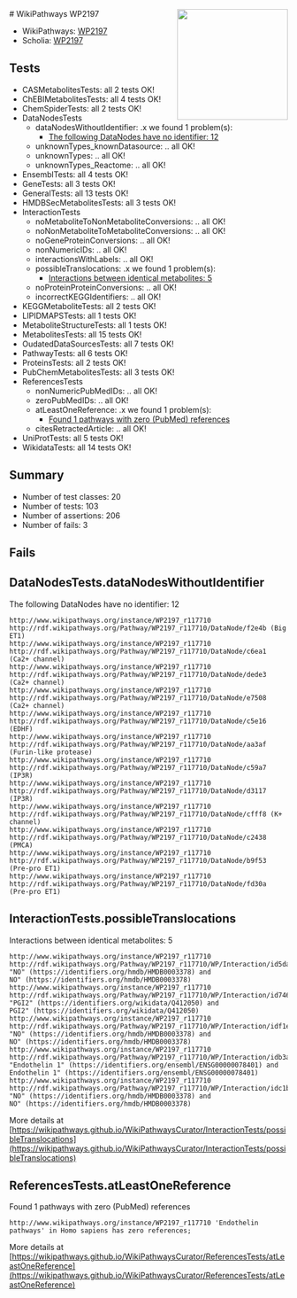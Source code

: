 <img style="float: right; width: 200px" src="https://upload.wikimedia.org/wikipedia/commons/thumb/8/83/Wplogo_with_text_500.png/640px-Wplogo_with_text_500.png" />
# WikiPathways WP2197

* WikiPathways: [WP2197](https://new.wikipathways.org/pathways/WP2197)
* Scholia: [WP2197](https://scholia.toolforge.org/wikipathways/WP2197)
## Tests
* CASMetabolitesTests: all 2 tests OK!
* ChEBIMetabolitesTests: all 4 tests OK!
* ChemSpiderTests: all 2 tests OK!
* DataNodesTests
    * dataNodesWithoutIdentifier: .x we found 1 problem(s):
        * [The following DataNodes have no identifier: 12](#8792c492)
    * unknownTypes_knownDatasource: .. all OK!
    * unknownTypes: .. all OK!
    * unknownTypes_Reactome: .. all OK!
* EnsemblTests: all 4 tests OK!
* GeneTests: all 3 tests OK!
* GeneralTests: all 13 tests OK!
* HMDBSecMetabolitesTests: all 3 tests OK!
* InteractionTests
    * noMetaboliteToNonMetaboliteConversions: .. all OK!
    * noNonMetaboliteToMetaboliteConversions: .. all OK!
    * noGeneProteinConversions: .. all OK!
    * nonNumericIDs: .. all OK!
    * interactionsWithLabels: .. all OK!
    * possibleTranslocations: .x we found 1 problem(s):
        * [Interactions between identical metabolites: 5](#d59038c8)
    * noProteinProteinConversions: .. all OK!
    * incorrectKEGGIdentifiers: .. all OK!
* KEGGMetaboliteTests: all 2 tests OK!
* LIPIDMAPSTests: all 1 tests OK!
* MetaboliteStructureTests: all 1 tests OK!
* MetabolitesTests: all 15 tests OK!
* OudatedDataSourcesTests: all 7 tests OK!
* PathwayTests: all 6 tests OK!
* ProteinsTests: all 2 tests OK!
* PubChemMetabolitesTests: all 3 tests OK!
* ReferencesTests
    * nonNumericPubMedIDs: .. all OK!
    * zeroPubMedIDs: .. all OK!
    * atLeastOneReference: .x we found 1 problem(s):
        * [Found 1 pathways with zero (PubMed) references](#d0a459f0)
    * citesRetractedArticle: .. all OK!
* UniProtTests: all 5 tests OK!
* WikidataTests: all 14 tests OK!


## Summary

* Number of test classes: 20
* Number of tests: 103
* Number of assertions: 206
* Number of fails: 3

## Fails

<a name="8792c492" />

## DataNodesTests.dataNodesWithoutIdentifier

The following DataNodes have no identifier: 12
```
http://www.wikipathways.org/instance/WP2197_r117710 http://rdf.wikipathways.org/Pathway/WP2197_r117710/DataNode/f2e4b (Big ET1)
http://www.wikipathways.org/instance/WP2197_r117710 http://rdf.wikipathways.org/Pathway/WP2197_r117710/DataNode/c6ea1 (Ca2+ channel)
http://www.wikipathways.org/instance/WP2197_r117710 http://rdf.wikipathways.org/Pathway/WP2197_r117710/DataNode/dede3 (Ca2+ channel)
http://www.wikipathways.org/instance/WP2197_r117710 http://rdf.wikipathways.org/Pathway/WP2197_r117710/DataNode/e7508 (Ca2+ channel)
http://www.wikipathways.org/instance/WP2197_r117710 http://rdf.wikipathways.org/Pathway/WP2197_r117710/DataNode/c5e16 (EDHF)
http://www.wikipathways.org/instance/WP2197_r117710 http://rdf.wikipathways.org/Pathway/WP2197_r117710/DataNode/aa3af (Furin-like protease)
http://www.wikipathways.org/instance/WP2197_r117710 http://rdf.wikipathways.org/Pathway/WP2197_r117710/DataNode/c59a7 (IP3R)
http://www.wikipathways.org/instance/WP2197_r117710 http://rdf.wikipathways.org/Pathway/WP2197_r117710/DataNode/d3117 (IP3R)
http://www.wikipathways.org/instance/WP2197_r117710 http://rdf.wikipathways.org/Pathway/WP2197_r117710/DataNode/cfff8 (K+ channel)
http://www.wikipathways.org/instance/WP2197_r117710 http://rdf.wikipathways.org/Pathway/WP2197_r117710/DataNode/c2438 (PMCA)
http://www.wikipathways.org/instance/WP2197_r117710 http://rdf.wikipathways.org/Pathway/WP2197_r117710/DataNode/b9f53 (Pre-pro ET1)
http://www.wikipathways.org/instance/WP2197_r117710 http://rdf.wikipathways.org/Pathway/WP2197_r117710/DataNode/fd30a (Pre-pro ET1)
```

<a name="d59038c8" />

## InteractionTests.possibleTranslocations

Interactions between identical metabolites: 5
```
http://www.wikipathways.org/instance/WP2197_r117710 http://rdf.wikipathways.org/Pathway/WP2197_r117710/WP/Interaction/id5da5c6b1 "NO" (https://identifiers.org/hmdb/HMDB0003378) and 
NO" (https://identifiers.org/hmdb/HMDB0003378)
http://www.wikipathways.org/instance/WP2197_r117710 http://rdf.wikipathways.org/Pathway/WP2197_r117710/WP/Interaction/id7462d22 "PGI2" (https://identifiers.org/wikidata/Q412050) and 
PGI2" (https://identifiers.org/wikidata/Q412050)
http://www.wikipathways.org/instance/WP2197_r117710 http://rdf.wikipathways.org/Pathway/WP2197_r117710/WP/Interaction/idf1eab143 "NO" (https://identifiers.org/hmdb/HMDB0003378) and 
NO" (https://identifiers.org/hmdb/HMDB0003378)
http://www.wikipathways.org/instance/WP2197_r117710 http://rdf.wikipathways.org/Pathway/WP2197_r117710/WP/Interaction/idb3aa2f38 "Endothelin 1" (https://identifiers.org/ensembl/ENSG00000078401) and 
Endothelin 1" (https://identifiers.org/ensembl/ENSG00000078401)
http://www.wikipathways.org/instance/WP2197_r117710 http://rdf.wikipathways.org/Pathway/WP2197_r117710/WP/Interaction/idc1b3c0dd "NO" (https://identifiers.org/hmdb/HMDB0003378) and 
NO" (https://identifiers.org/hmdb/HMDB0003378)
```

More details at [https://wikipathways.github.io/WikiPathwaysCurator/InteractionTests/possibleTranslocations](https://wikipathways.github.io/WikiPathwaysCurator/InteractionTests/possibleTranslocations)

<a name="d0a459f0" />

## ReferencesTests.atLeastOneReference

Found 1 pathways with zero (PubMed) references
```
http://www.wikipathways.org/instance/WP2197_r117710 'Endothelin pathways' in Homo sapiens has zero references; 
```

More details at [https://wikipathways.github.io/WikiPathwaysCurator/ReferencesTests/atLeastOneReference](https://wikipathways.github.io/WikiPathwaysCurator/ReferencesTests/atLeastOneReference)

